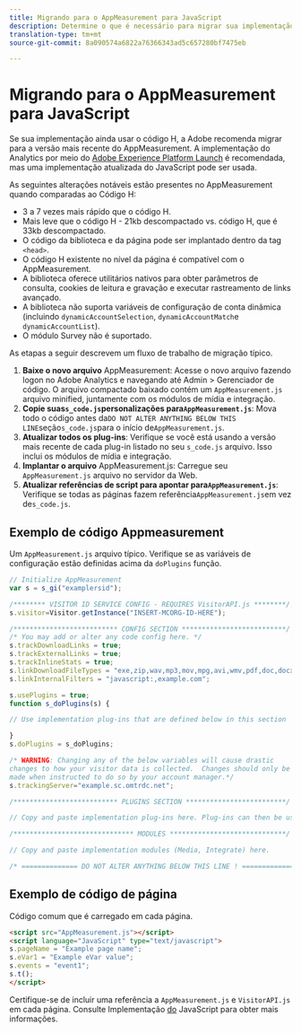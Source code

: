 ```yaml
---
title: Migrando para o AppMeasurement para JavaScript
description: Determine o que é necessário para migrar sua implementação do Código H.
translation-type: tm+mt
source-git-commit: 8a090574a6822a76366343ad5c657280bf7475eb

---
```



# Migrando para o AppMeasurement para JavaScript

Se sua implementação ainda usar o código H, a Adobe recomenda migrar para a versão mais recente do AppMeasurement. A implementação do Analytics por meio do [Adobe Experience Platform Launch](../launch/overview.md) é recomendada, mas uma implementação atualizada do JavaScript pode ser usada.

As seguintes alterações notáveis estão presentes no AppMeasurement quando comparadas ao Código H:

* 3 a 7 vezes mais rápido que o código H.
* Mais leve que o código H - 21kb descompactado vs. código H, que é 33kb descompactado.
* O código da biblioteca e da página pode ser implantado dentro da tag `<head>`.
* O código H existente no nível da página é compatível com o AppMeasurement.
* A biblioteca oferece utilitários nativos para obter parâmetros de consulta, cookies de leitura e gravação e executar rastreamento de links avançado.
* A biblioteca não suporta variáveis de configuração de conta dinâmica (incluindo `dynamicAccountSelection`, `dynamicAccountMatch`e `dynamicAccountList`).
* O módulo Survey não é suportado.

As etapas a seguir descrevem um fluxo de trabalho de migração típico.

1. **Baixe o novo arquivo** AppMeasurement: Acesse o novo arquivo fazendo logon no Adobe Analytics e navegando até Admin > Gerenciador de código. O arquivo compactado baixado contém um `AppMeasurement.js` arquivo minified, juntamente com os módulos de mídia e integração.
1. **Copie suas`s_code.js`personalizações para`AppMeasurement.js`**: Mova todo o código antes da`DO NOT ALTER ANYTHING BELOW THIS LINE`seção`s_code.js`para o início de`AppMeasurement.js`.
1. **Atualizar todos os plug-ins**: Verifique se você está usando a versão mais recente de cada plug-in listado no seu `s_code.js` arquivo. Isso inclui os módulos de mídia e integração.
1. **Implantar o arquivo** AppMeasurement.js: Carregue seu `AppMeasurement.js` arquivo no servidor da Web.
1. **Atualizar referências de script para apontar para`AppMeasurement.js`**: Verifique se todas as páginas fazem referência`AppMeasurement.js`em vez de`s_code.js`.

## Exemplo de código Appmeasurement

Um `AppMeasurement.js` arquivo típico. Verifique se as variáveis de configuração estão definidas acima da `doPlugins` função.

```js
// Initialize AppMeasurement
var s = s_gi("examplersid");

/******** VISITOR ID SERVICE CONFIG - REQUIRES VisitorAPI.js ********/;
s.visitor=Visitor.getInstance("INSERT-MCORG-ID-HERE");

/************************** CONFIG SECTION **************************/;
/* You may add or alter any code config here. */
s.trackDownloadLinks = true;
s.trackExternalLinks = true;
s.trackInlineStats = true;
s.linkDownloadFileTypes = "exe,zip,wav,mp3,mov,mpg,avi,wmv,pdf,doc,docx,xls,xlsx,ppt,pptx";
s.linkInternalFilters = "javascript:,example.com";

s.usePlugins = true;
function s_doPlugins(s) {

// Use implementation plug-ins that are defined below in this section

}
s.doPlugins = s_doPlugins;

/* WARNING: Changing any of the below variables will cause drastic
changes to how your visitor data is collected.  Changes should only be
made when instructed to do so by your account manager.*/
s.trackingServer="example.sc.omtrdc.net";

/************************** PLUGINS SECTION *************************/

// Copy and paste implementation plug-ins here. Plug-ins can then be used in the s_doPlugins(s) function above

/****************************** MODULES *****************************/

// Copy and paste implementation modules (Media, Integrate) here.

/* ============== DO NOT ALTER ANYTHING BELOW THIS LINE ! ===============  */
```

## Exemplo de código de página

Código comum que é carregado em cada página.

```html
<script src="AppMeasurement.js"></script>
<script language="JavaScript" type="text/javascript">
s.pageName = "Example page name";
s.eVar1 = "Example eVar value";
s.events = "event1";
s.t();
</script>
```

Certifique-se de incluir uma referência a `AppMeasurement.js` e `VisitorAPI.js` em cada página. Consulte Implementação [do](/help/implement/js/overview.md) JavaScript para obter mais informações.
